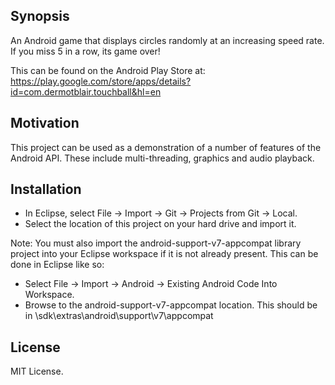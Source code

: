 ## Synopsis

An Android game that displays circles randomly at an increasing speed rate. If you miss 5 in a row, its game over! 

This can be found on the Android Play Store at: https://play.google.com/store/apps/details?id=com.dermotblair.touchball&hl=en

## Motivation

This project can be used as a demonstration of a number of features of the Android API. These include multi-threading, graphics and audio playback.

## Installation

- In Eclipse, select File -> Import -> Git -> Projects from Git -> Local.
- Select the location of this project on your hard drive and import it.

Note: You must also import the android-support-v7-appcompat library project into your Eclipse workspace if it is not already present. 
This can be done in Eclipse like so:
- Select File -> Import -> Android -> Existing Android Code Into Workspace.
- Browse to the android-support-v7-appcompat location. This should be in <ADT location>\sdk\extras\android\support\v7\appcompat

## License

MIT License. 
